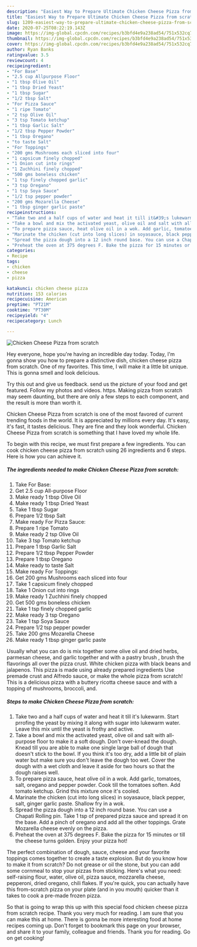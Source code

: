 ```yaml
---
description: "Easiest Way to Prepare Ultimate Chicken Cheese Pizza from scratch"
title: "Easiest Way to Prepare Ultimate Chicken Cheese Pizza from scratch"
slug: 1209-easiest-way-to-prepare-ultimate-chicken-cheese-pizza-from-scratch
date: 2020-07-25T08:22:19.143Z
image: https://img-global.cpcdn.com/recipes/b3bfd4e9a238ad54/751x532cq70/chicken-cheese-pizza-from-scratch-recipe-main-photo.jpg
thumbnail: https://img-global.cpcdn.com/recipes/b3bfd4e9a238ad54/751x532cq70/chicken-cheese-pizza-from-scratch-recipe-main-photo.jpg
cover: https://img-global.cpcdn.com/recipes/b3bfd4e9a238ad54/751x532cq70/chicken-cheese-pizza-from-scratch-recipe-main-photo.jpg
author: Ryan Banks
ratingvalue: 3.5
reviewcount: 4
recipeingredient:
- "For Base"
- "2.5 cup Allpurpose Floor"
- "1 tbsp Olive Oil"
- "1 tbsp Dried Yeast"
- "1 tbsp Sugar"
- "1/2 tbsp Salt"
- "For Pizza Sauce"
- "1 ripe Tomato"
- "2 tsp Olive Oil"
- "3 tsp Tomato ketchup"
- "1 tbsp Garlic Salt"
- "1/2 tbsp Pepper Powder"
- "1 tbsp Oregano"
- "to taste Salt"
- "For Toppings"
- "200 gms Mushrooms each sliced into four"
- "1 capsicum finely chopped"
- "1 Onion cut into rings"
- "1 Zuchhini finely chopped"
- "500 gms boneless chicken"
- "1 tsp finely chopped garlic"
- "3 tsp Oregano"
- "1 tsp Soya Sauce"
- "1/2 tsp pepper powder"
- "200 gms Mozarella Cheese"
- "1 tbsp ginger garlic paste"
recipeinstructions:
- "Take two and a half cups of water and heat it till it&#39;s lukewarm. Start prrofing the yeast by mixing it along with sugar into lukewarm water. Leave this mix until the yeast is frothy and active."
- "Take a bowl and mix the activated yeast, olive oil and salt with all-purpose floor to make it a soft dough. Don&#39;t over-knead the dough. Knead till you are able to make one single large ball of dough that doesn&#39;t stick to the bowl. If you think it&#39;s too dry, add a little bit of plain water but make sure you don&#39;t leave the dough too wet. Cover the dough with a wet cloth and leave it aside for two hours so that the dough raises well."
- "To prepare pizza sauce, heat olive oil in a wok. Add garlic, tomatoes, salt, oregano and pepper powder. Cook till the tomatoes soften. Add tomato ketchup. Grind this mixture once it&#39;s cooled."
- "Marinate the chicken (cut into long slices) in soyasauce, black pepper, salt, ginger garlic paste. Shallow fry in a wok."
- "Spread the pizza dough into a 12 inch round base. You can use a Chapati Rolling pin. Take 1 tsp of prepared pizza sauce and spread it on the base. Add a pinch of oregano and add all the other toppings. Grate Mozarella cheese evenly on the pizza."
- "Preheat the oven at 375 degrees F. Bake the pizza for 15 minutes or till the cheese turns golden. Enjoy your pizza hot!"
categories:
- Recipe
tags:
- chicken
- cheese
- pizza

katakunci: chicken cheese pizza 
nutrition: 153 calories
recipecuisine: American
preptime: "PT21M"
cooktime: "PT30M"
recipeyield: "4"
recipecategory: Lunch

---
```



![Chicken Cheese Pizza from scratch](https://img-global.cpcdn.com/recipes/b3bfd4e9a238ad54/751x532cq70/chicken-cheese-pizza-from-scratch-recipe-main-photo.jpg)

Hey everyone, hope you're having an incredible day today. Today, I'm gonna show you how to prepare a distinctive dish, chicken cheese pizza from scratch. One of my favorites. This time, I will make it a little bit unique. This is gonna smell and look delicious.

Try this out and give us feedback. send us the picture of your food and get featured. Follow my photos and videos. https. Making pizza from scratch may seem daunting, but there are only a few steps to each component, and the result is more than worth it.

Chicken Cheese Pizza from scratch is one of the most favored of current trending foods in the world. It is appreciated by millions every day. It's easy, it's fast, it tastes delicious. They are fine and they look wonderful. Chicken Cheese Pizza from scratch is something that I have loved my whole life.


To begin with this recipe, we must first prepare a few ingredients. You can cook chicken cheese pizza from scratch using 26 ingredients and 6 steps. Here is how you can achieve it.

<!--inarticleads1-->

##### The ingredients needed to make Chicken Cheese Pizza from scratch:

1. Take For Base:
1. Get 2.5 cup All-purpose Floor
1. Make ready 1 tbsp Olive Oil
1. Make ready 1 tbsp Dried Yeast
1. Take 1 tbsp Sugar
1. Prepare 1/2 tbsp Salt
1. Make ready For Pizza Sauce:
1. Prepare 1 ripe Tomato
1. Make ready 2 tsp Olive Oil
1. Take 3 tsp Tomato ketchup
1. Prepare 1 tbsp Garlic Salt
1. Prepare 1/2 tbsp Pepper Powder
1. Prepare 1 tbsp Oregano
1. Make ready to taste Salt
1. Make ready For Toppings:
1. Get 200 gms Mushrooms each sliced into four
1. Take 1 capsicum finely chopped
1. Take 1 Onion cut into rings
1. Make ready 1 Zuchhini finely chopped
1. Get 500 gms boneless chicken
1. Take 1 tsp finely chopped garlic
1. Make ready 3 tsp Oregano
1. Take 1 tsp Soya Sauce
1. Prepare 1/2 tsp pepper powder
1. Take 200 gms Mozarella Cheese
1. Make ready 1 tbsp ginger garlic paste


Usually what you can do is mix together some olive oil and dried herbs, parmesan cheese, and garlic together and with a pastry brush , brush the flavorings all over the pizza crust. White chicken pizza with black beans and jalapenos. This pizza is made using already prepared ingredients Use premade crust and Alfredo sauce, or make the whole pizza from scratch! This is a delicious pizza with a buttery ricotta cheese sauce and with a topping of mushrooms, broccoli, and. 

<!--inarticleads2-->

##### Steps to make Chicken Cheese Pizza from scratch:

1. Take two and a half cups of water and heat it till it&#39;s lukewarm. Start prrofing the yeast by mixing it along with sugar into lukewarm water. Leave this mix until the yeast is frothy and active.
1. Take a bowl and mix the activated yeast, olive oil and salt with all-purpose floor to make it a soft dough. Don&#39;t over-knead the dough. Knead till you are able to make one single large ball of dough that doesn&#39;t stick to the bowl. If you think it&#39;s too dry, add a little bit of plain water but make sure you don&#39;t leave the dough too wet. Cover the dough with a wet cloth and leave it aside for two hours so that the dough raises well.
1. To prepare pizza sauce, heat olive oil in a wok. Add garlic, tomatoes, salt, oregano and pepper powder. Cook till the tomatoes soften. Add tomato ketchup. Grind this mixture once it&#39;s cooled.
1. Marinate the chicken (cut into long slices) in soyasauce, black pepper, salt, ginger garlic paste. Shallow fry in a wok.
1. Spread the pizza dough into a 12 inch round base. You can use a Chapati Rolling pin. Take 1 tsp of prepared pizza sauce and spread it on the base. Add a pinch of oregano and add all the other toppings. Grate Mozarella cheese evenly on the pizza.
1. Preheat the oven at 375 degrees F. Bake the pizza for 15 minutes or till the cheese turns golden. Enjoy your pizza hot!


The perfect combination of dough, sauce, cheese and your favorite toppings comes together to create a taste explosion. But do you know how to make it from scratch? Do not grease or oil the stone, but you can add some cornmeal to stop your pizzas from sticking. Here&#39;s what you need: self-raising flour, water, olive oil, pizza sauce, mozzarella cheese, pepperoni, dried oregano, chili flakes. If you&#39;re quick, you can actually have this from-scratch pizza on your plate (and in you mouth) quicker than it takes to cook a pre-made frozen pizza. 

So that is going to wrap this up with this special food chicken cheese pizza from scratch recipe. Thank you very much for reading. I am sure that you can make this at home. There is gonna be more interesting food at home recipes coming up. Don't forget to bookmark this page on your browser, and share it to your family, colleague and friends. Thank you for reading. Go on get cooking!

